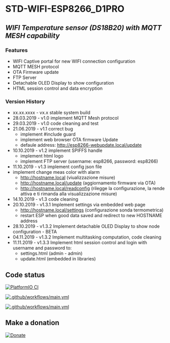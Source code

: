 # STD-WIFI-ESP8266_D1PRO
## _WIFI Temperature sensor (DS18B20) with MQTT MESH capability_
### Features
- WIFI Captive portal for new WIFI connection configuration
- MQTT MESH protocol
- OTA Firmware update
- FTP Server
- Detachable OLED Display to show configuration
- HTML session control and data encryption

### Version History

 - xx.xx.xxxx - vx.x stable system build
 - 28.03.2019 - v1.0 implement MQTT Mesh protocol
 - 29.03.2019 - v1.0 code cleaning and test
 - 21.06.2019 - v1.1 correct bug
    - implement #include guard
    - implement web browser OTA firmware Update
    - defaule address: http://esp8266-webupdate.local/update
 - 10.10.2019 - v1.2 implement SPIFFS handle
    - implement html logo
    - implement FTP server (username: esp8266, password: esp8266)
 - 11.10.2019 - v1.3 implement config json file
 - implement change meas color with alarm
     - http://hostname.local  (viualizzazione misure)
     - http://hostname.local/update (aggiornamento firmware via OTA)
     - http://hostname.local/readconfig (rilegge la configurazione, la rende attiva e ti rimanda alla visualizzazione misure)
 - 14.10.2019 - v1.3 code cleaning
 - 20.10.2019 - v1.3.1 Implement settings via embedded web page
    - http://hostname.local/settings (configurazione sonda termometrica)
    - restart ESP when good data saved and redirect to new HOSTNAME address
 - 28.10.2019 - v1.3.2 Implement detachable OLED Display to show node configuration - BETA
 - 04.11.2019 - v1.3.2 Implement multitasking computation, code cleaning
 - 11.11.2019 - v1.3.3 Implement html session control and login with username and password to:
    - settings.html (admin - admin)
    - update.html (embedded in libraries)

## Code status
[![PlatformIO CI](https://github.com/kattivik76/STD-WIFI-ESP8266_D1PRO/actions/workflows/workflow.yml/badge.svg?branch=main)](https://github.com/kattivik76/STD-WIFI-ESP8266_D1PRO/actions/workflows/workflow.yml)

[![.github/workflows/main.yml](https://github.com/kattivik76/STD-WIFI-ESP8266_D1PRO/actions/workflows/main.yml/badge.svg?branch=main&event=release)](https://github.com/kattivik76/STD-WIFI-ESP8266_D1PRO/actions/workflows/main.yml)

[![.github/workflows/main.yml](https://github.com/kattivik76/STD-WIFI-ESP8266_D1PRO/actions/workflows/main.yml/badge.svg)](https://github.com/kattivik76/STD-WIFI-ESP8266_D1PRO/actions/workflows/main.yml)

## Make a donation
[![Donate](https://img.shields.io/badge/Donate-PayPal-green.svg)](https://www.paypal.com/donate/?hosted_button_id=38LNBHDPTZUU6)


